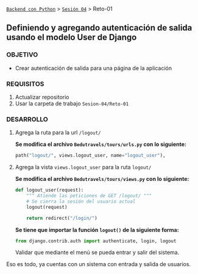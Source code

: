 [`Backend con Python`](../../Readme.md) > [`Sesión 04`](../Readme.md) > Reto-01
## Definiendo y agregando autenticación de salida usando el modelo User de Django

### OBJETIVO
- Crear autenticación de salida para una página de la aplicación

### REQUISITOS
1. Actualizar repositorio
1. Usar la carpeta de trabajo `Sesion-04/Reto-01`

### DESARROLLO
1. Agrega la ruta para la url `/logout/`

   __Se modifica el archivo `Bedutravels/tours/urls.py` con lo siguiente:__
   ```python
   path("logout/", views.logout_user, name="logout_user"),
   ```

1. Agrega la vista `views.logout_user` para la ruta `logout/`

   __Se modifica el archivo `Bedutravels/tours/views.py` con lo siguiente:__
   ```python
   def logout_user(request):
       """ Atiende las peticiones de GET /logout/ """
       # Se cierra la sesión del usuario actual
       logout(request)

       return redirect("/login/")
   ```

   __Se tiene que importar la función `logout()` de la siguiente forma:__
   ```python
   from django.contrib.auth import authenticate, login, logout
   ```
   Validar que mediante el menú se pueda entrar y salir del sistema.

Eso es todo, ya cuentas con un sistema con entrada y salida de usuarios.
